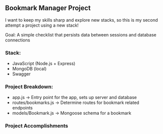 ## Bookmark Manager Project
I want to keep my skills sharp and explore new stacks, so this is my second attempt a project using a new stack! 

Goal: A simple checklist that persists data between sessions and database connections

### Stack: 
- JavaScript (Node.js + Express)
- MongoDB (local)
- Swagger

 ### Project Breakdown:
- app.js -> Entry point for the app, sets up server and database
- routes/bookmarks.js -> Determine routes for bookmark related endpoints
- models/Bookmark.js -> Mongoose schema for a bookmark

### Project Accomplishments
